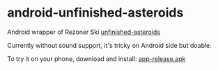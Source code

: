 android-unfinished-asteroids
============================

Android wrapper of Rezoner Ski [unfinished-asteroids](https://github.com/rezoner/unfinished-asteroids)

Currently without sound support, it's tricky on Android side but doable.


To try it on your phone, download and install: [app-release.apk](https://github.com/3mpty/android-unfinished-asteroids/blob/master/app-release.apk)
